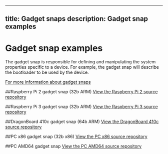 ----
title: Gadget snaps
description: Gadget snap examples
----

# Gadget snap examples

The gadget snap is responsible for defining and manipulating the system properties specific to a device. For example, the gadget snap will describe the bootloader to be used by the device.

[For more information about gadget snaps](http://docs.ubuntu.com/core/en/guides/build-device/gadget)


##Raspberry Pi 2 gadget snap (32b ARM)
[View the Raspberry Pi 2 source repository](https://github.com/snapcore/pi2-gadget)

##Raspberry Pi 3 gadget snap (32b ARM)
[View the Raspberry Pi 3 source repository](https://github.com/snapcore/pi3-gadget)

##DragonBoard 410c gadget snap (64b ARM)
[View the DragonBoard 410c source repository](https://github.com/snapcore/dragonboard-gadget)

##PC x86 gadget snap (32b x86)
[View the PC x86 source repository](https://github.com/snapcore/pc-i386-gadget)

##PC AMD64 gadget snap
[View the PC AMD64 source repository](https://github.com/snapcore/pc-amd64-gadget)
